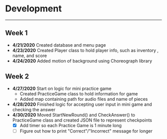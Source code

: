 # Development

---
## Week 1 ##
- **4/21/2020** Created database and menu page
- **4/23/2020** Created Player class to hold player info, such as inventory
, name, and score
- **4/24/2020** Added motion of background using Choreograph library

## Week 2 ## 
- **4/27/2020** Start on logic for mini practice game
    - Created PracticeGame class to hold information for game
    - Added map containing path for audio files and name of pieces
- **4/28/2020** Finished logic for accepting user input in mini game and
 checking the answer
- **4/30/2020** Moved StartNewRound() and CheckAnswer() to PracticeGame class
 and created JSON file to represent checkpoints
    - [x] Add timer so each Practice Game is 1 minute long
    - [ ] Figure out how to print "Correct"/"Incorrect" message for longer